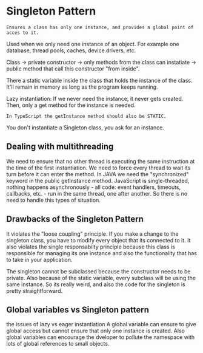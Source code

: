 # Singleton Pattern

```
Ensures a class has only one instance, and provides a global point of acces to it.
```

Used when we only need one instance of an object. For example one database, thread pools, caches, device drivers, etc.

Class -> private constructor -> only methods from the class can instatiate -> public method that call this constructor "from inside".

There a static variable inside the class that holds the instance of the class. It'll remain in memory as long as the program keeps running.

Lazy instantiation: If we never need the instance, it never gets created. Then, only a get method for the instance is needed.

```
In TypeScript the getInstance method should also be STATIC.
```

You don't instantiate a Singleton class, you ask for an instance.

## Dealing with multithreading

We need to ensure that no other thread is executing the same instruction at the time of the first instantiation. We need to force every thread to wait its turn before it can enter the method.
In JAVA we need the "synchronized" keyword in the public getInstance method.
JavaScript is single-threaded, nothing happens asynchronously - all code: event handlers, timeouts, callbacks, etc. - run in the same thread, one after another. So there is no need to handle this types of situation.

## Drawbacks of the Singleton Pattern

It violates the "loose coupling" principle. If you make a change to the singleton class, you have to modify every object that its connected to it.
It also violates the single responsabilty principle because this class is responsible for managing its one instance and also the functionality that has to take in your application.

The singleton cannot be subclassed because the constructor needs to be private. Also because of the static variable, every subclass will be using the same instance. So its really weird, and also the code for the singleton is pretty straightforward.

## Global variables vs Singleton pattern

the issues of lazy vs eager instantiation
A global variable can ensure to give global access but cannot ensure that only one instance is created.
Also global variables can encourage the dveloper to pollute the namespace with lots of global references to small objects.

